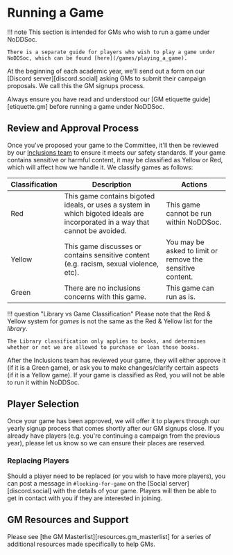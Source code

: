 # Running a Game

!!! note
    This section is intended for GMs who wish to run a game under NoDDSoc.

    There is a separate guide for players who wish to play a game under NoDDSoc, which can be found [here](/games/playing_a_game).

At the beginning of each academic year, we'll send out a form on our [Discord server][discord.social] asking GMs to submit their campaign proposals.
We call this the GM signups process.

Always ensure you have read and understood our [GM etiquette guide][etiquette.gm] before running a game under NoDDSoc.

## Review and Approval Process

Once you've proposed your game to the Committee, it'll then be reviewed by our [Inclusions team](/committee/members) to ensure it meets our safety standards. 
If your game contains sensitive or harmful content, it may be classified as Yellow or Red, which will affect how we handle it. 
We classify games as follows:

| Classification | Description                                                                                                                   | Actions                                                    |
|----------------|-------------------------------------------------------------------------------------------------------------------------------|------------------------------------------------------------|
| Red            | This game contains bigoted ideals, or uses a system in which bigoted ideals are incorporated in a way that cannot be avoided. | This game cannot be run within NoDDSoc.                    |
| Yellow         | This game discusses or contains sensitive content (e.g. racism, sexual violence, etc).                                        | You may be asked to limit or remove the sensitive content. |
| Green          | There are no inclusions concerns with this game.                                                                              | This game can run as is.                                   |

!!! question "Library vs Game Classification"
    Please note that the Red & Yellow system for *games* is not the same as the Red & Yellow list for the *library*.

    The Library classification only applies to books, and determines whether or not we are allowed to purchase or loan those books.

After the Inclusions team has reviewed your game, they will either approve it (if it is a Green game), or ask you to make changes/clarify certain aspects (if it is a Yellow game). 
If your game is classified as Red, you will not be able to run it within NoDDSoc.

## Player Selection

Once your game has been approved, we will offer it to players through our yearly signup process that comes shortly after our GM signups close. 
If you already have players (e.g. you're continuing a campaign from the previous year), please let us know so we can ensure their places are reserved.

### Replacing Players

Should a player need to be replaced (or you wish to have more players), you can post a message in `#looking-for-game` on the [Social server][discord.social] with the details of your game.
Players will then be able to get in contact with you if they are interested in joining.

## GM Resources and Support

Please see [the GM Masterlist][resources.gm_masterlist] for a series of additional resources made specifically to help GMs.
